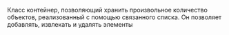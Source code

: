 Класс контейнер, позволяющий хранить произвольное количество объектов, реализованный с помощью связанного списка. Он позволяет добавлять, извлекать и удалять элементы